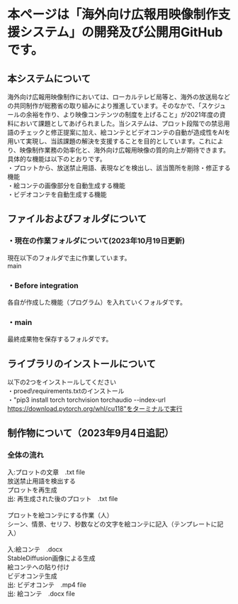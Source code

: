 # 本ページは「海外向け広報用映像制作支援システム」の開発及び公開用GitHubです。<br>
## 本システムについて<br>
海外向け広報用映像制作においては、ローカルテレビ局等と、海外の放送局などの共同制作が総務省の取り組みにより推進しています。そのなかで、「スケジュールの余裕を作り、より映像コンテンツの制度を上げること」が2021年度の資料において課題としてあげられました。当システムは、プロット段階での禁忌用語のチェックと修正提案に加え、絵コンテとビデオコンテの自動が造成性をAIを用いて実現し、当該課題の解決を支援することを目的としています。これにより、映像制作業務の効率化と、海外向け広報用映像の質的向上が期待できます。<br>
具体的な機能は以下のとおりです。<br>
・プロットから、放送禁止用語、表現などを検出し、該当箇所を削除・修正する機能<br>
・絵コンテの画像部分を自動生成する機能<br>
・ビデオコンテを自動生成する機能<br>
## ファイルおよびフォルダについて<br>
### ・現在の作業フォルダについて(2023年10月19日更新)<br>
現在以下のフォルダで主に作業しています。<br>
main<br>
### ・Before integration<br>
各自が作成した機能（プログラム）を入れていくフォルダです。<br>
### ・main<br>
最終成果物を保存するフォルダです。<br>
## ライブラリのインストールについて<br>
以下の2つをインストールしてください<br>
・proed\requirements.txtのインストール<br>
・"pip3 install torch torchvision torchaudio --index-url https://download.pytorch.org/whl/cu118"をターミナルで実行<br>
## 制作物について（2023年9月4日追記）<br>
### 全体の流れ <br>
入:プロットの文章　.txt file<br>
放送禁止用語を検出する<br>
プロットを再生成<br>
出: 再生成された後のプロット　.txt file<br><br>
プロットを絵コンテにする作業（人）<br>
シーン、情景、セリフ、秒数などの文字を絵コンテに記入（テンプレートに記入）<br><br>
入:絵コンテ　.docx<br>
StableDiffusion画像による生成<br>
絵コンテへの貼り付け<br>
ビデオコンテ生成<br>
出: ビデオコンテ　.mp4 file<br>
出: 絵コンテ　.docx file<br>
